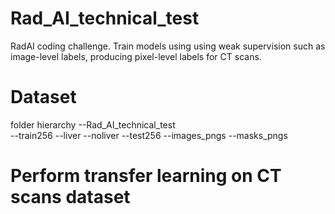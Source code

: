 # Rad_AI_technical_test
RadAI coding challenge. Train models using using weak supervision such as image-level labels, producing pixel-level labels for CT scans.

# Dataset
folder hierarchy
--Rad_AI_technical_test \
  --train256
    --liver
    --noliver
  --test256
    --images_pngs
    --masks_pngs
# Perform transfer learning on CT scans dataset
